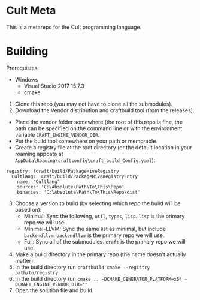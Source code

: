 # Cult Meta

This is a metarepo for the Cult programming language.

# Building

Prerequistes:

* Windows
  * Visual Studio 2017 15.7.3
  * cmake

1. Clone this repo (you may not have to clone all the submodules).
2. Download the Vendor distribution and craftbuild tool (from the releases).
  * Place the vendor folder somewhere (the root of this repo is fine, the path can be specified on the command line or with the environment variable `CRAFT_ENGINE_VENDOR_DIR`.
  * Put the build tool somewhere on your path or memorable.
  * Create a registry file at the root directory (or the default location in your roaming appdata at `AppData\Roaming\craftconfig\craft_build_Config.yaml`):
```
registry: !craft/build/PackageHiveRegistry
  Cultlang: !craft/build/PackageHiveRegistryEntry
    name: "Cultlang"
    sources: 'C:\Absolute\Path\To\This\Repo'
    binaries: 'C:\Absolute\Path\To\This\Repo\dist'
```
3. Choose a version to build (by selecting which repo the build will be based on):
    * Minimal: Sync the following, `util`, `types`, `lisp`. `lisp` is the primary repo we will use.
    * Minimal-LLVM: Sync the same list as minimal, but include `backendllvm`. `backendllvm` is the primary repo we will use.
    * Full: Sync all of the submodules. `craft` is the primary repo we will use.
4. Make a build directory in the primary repo (the name doesn't actually matter).
5. In the build directory run `craftbuild cmake --registry path/to/registry`
6. In the build directory run `cmake .. -DCMAKE_GENERATOR_PLATFORM=x64 -DCRAFT_ENGINE_VENDOR_DIR=""`
7. Open the solution file and build.